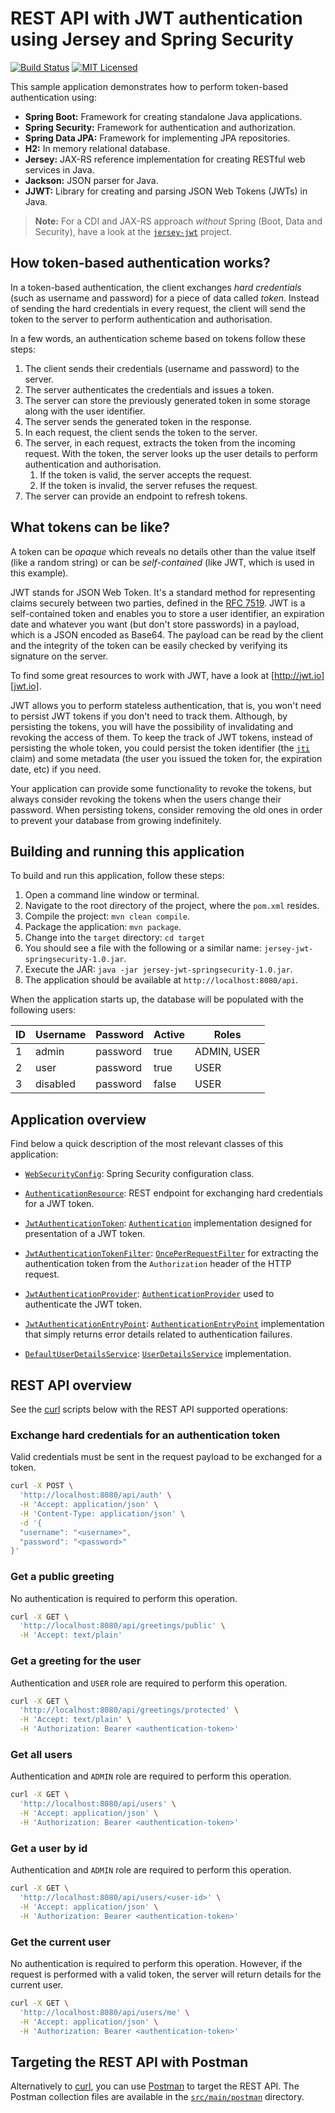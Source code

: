 # REST API with JWT authentication using Jersey and Spring Security

[![Build Status](https://travis-ci.org/cassiomolin/jersey-jwt-springsecurity.svg?branch=master)](https://travis-ci.org/cassiomolin/jersey-jwt-springsecurity)
[![MIT Licensed](https://img.shields.io/badge/license-MIT-blue.svg)](https://raw.githubusercontent.com/cassiomolin/jersey-jwt-springsecurity/master/LICENSE.txt)

This sample application demonstrates how to perform token-based authentication using:

- **Spring Boot:** Framework for creating standalone Java applications.
- **Spring Security:** Framework for authentication and authorization.
- **Spring Data JPA:** Framework for implementing JPA repositories.
- **H2:** In memory relational database.
- **Jersey:** JAX-RS reference implementation for creating RESTful web services in Java.
- **Jackson:** JSON parser for Java.
- **JJWT:** Library for creating and parsing JSON Web Tokens (JWTs) in Java.

> **Note:** For a CDI and JAX-RS approach _without_ Spring (Boot, Data and Security), have a look at the [`jersey-jwt`][jaxrs-cdi-example] project.

## How token-based authentication works?

In a token-based authentication, the client exchanges _hard credentials_ (such as username and password) for a piece of data called _token_. Instead of sending the hard credentials in every request, the client will send the token to the server to perform authentication and authorisation.

In a few words, an authentication scheme based on tokens follow these steps:

1. The client sends their credentials (username and password) to the server.
1. The server authenticates the credentials and issues a token.
1. The server can store the previously generated token in some storage along with the user identifier.
1. The server sends the generated token in the response.
1. In each request, the client sends the token to the server.
1. The server, in each request, extracts the token from the incoming request. With the token, the server looks up the user details to perform authentication and authorisation.
    1. If the token is valid, the server accepts the request.
    1. If the token is invalid, the server refuses the request.
1. The server can provide an endpoint to refresh tokens.

## What tokens can be like?

A token can be _opaque_ which reveals no details other than the value itself (like a random string) or can be _self-contained_ (like JWT, which is used in this example).

JWT stands for JSON Web Token. It's a standard method for representing claims securely between two parties, defined in the [RFC 7519][]. JWT is a self-contained token and enables you to store a user identifier, an expiration date and whatever you want (but don't store passwords) in a payload, which is a JSON encoded as Base64. The payload can be read by the client and the integrity of the token can be easily checked by verifying its signature on the server.

To find some great resources to work with JWT, have a look at [http://jwt.io][jwt.io].

JWT allows you to perform stateless authentication, that is, you won't need to persist JWT tokens if you don't need to track them. Although, by persisting the tokens, you will have the possibility of invalidating and revoking the access of them. To keep the track of JWT tokens, instead of persisting the whole token, you could persist the token identifier (the [`jti`][jti claim] claim) and some metadata (the user you issued the token for, the expiration date, etc) if you need.

Your application can provide some functionality to revoke the tokens, but always consider revoking the tokens when the users change their password. When persisting tokens, consider removing the old ones in order to prevent your database from growing indefinitely.

## Building and running this application

To build and run this application, follow these steps:

1. Open a command line window or terminal.
1. Navigate to the root directory of the project, where the `pom.xml` resides.
1. Compile the project: `mvn clean compile`.
1. Package the application: `mvn package`.
1. Change into the `target` directory: `cd target`
1. You should see a file with the following or a similar name: `jersey-jwt-springsecurity-1.0.jar`.
1. Execute the JAR: `java -jar jersey-jwt-springsecurity-1.0.jar`.
1. The application should be available at `http://localhost:8080/api`.

When the application starts up, the database will be populated with the following users:

ID | Username | Password | Active | Roles
---|--------- |----------|--------|------------
1  | admin    | password | true   | ADMIN, USER
2  | user     | password | true   | USER
3  | disabled | password | false  | USER

## Application overview

Find below a quick description of the most relevant classes of this application:

- [`WebSecurityConfig`](src/main/java/com/publicis/sapient/security/config/WebSecurityConfig.java): Spring Security configuration class.

- [`AuthenticationResource`](src/main/java/com/publicis/sapient/security/api/resource/AuthenticationResource.java): REST endpoint for exchanging hard credentials for a JWT token.

- [`JwtAuthenticationToken`](src/main/java/com/publicis/sapient/security/api/jwt/JwtAuthenticationToken.java): [`Authentication`](https://docs.spring.io/spring-security/site/docs/current/api/org/springframework/security/core/Authentication.html) implementation designed for presentation of a JWT token.

- [`JwtAuthenticationTokenFilter`](src/main/java/com/publicis/sapient/security/api/jwt/JwtAuthenticationTokenFilter.java): [`OncePerRequestFilter`](https://docs.spring.io/spring/docs/current/javadoc-api/org/springframework/web/filter/OncePerRequestFilter.html) for extracting the authentication token from the `Authorization` header of the HTTP request.

- [`JwtAuthenticationProvider`](src/main/java/com/publicis/sapient/security/api/jwt/JwtAuthenticationProvider.java): [`AuthenticationProvider`](https://docs.spring.io/spring-security/site/docs/current/api/org/springframework/security/authentication/AuthenticationProvider.html) used to authenticate the JWT token.

- [`JwtAuthenticationEntryPoint`](src/main/java/com/publicis/sapient/security/api/jwt/JwtAuthenticationEntryPoint.java): [`AuthenticationEntryPoint`](https://docs.spring.io/spring-security/site/docs/current/api/org/springframework/security/web/AuthenticationEntryPoint.html) implementation that simply returns error details related to authentication failures.

- [`DefaultUserDetailsService`](src/main/java/com/publicis/sapient/security/service/impl/DefaultUserDetailsService.java): [`UserDetailsService`](https://docs.spring.io/spring-security/site/docs/current/api/org/springframework/security/core/userdetails/UserDetailsService.html) implementation.

## REST API overview

See the [curl][] scripts below with the REST API supported operations:

### Exchange hard credentials for an authentication token

Valid credentials must be sent in the request payload to be exchanged for a token.

```bash
curl -X POST \
  'http://localhost:8080/api/auth' \
  -H 'Accept: application/json' \
  -H 'Content-Type: application/json' \
  -d '{
  "username": "<username>",
  "password": "<password>"
}'
```

### Get a public greeting

No authentication is required to perform this operation.

```bash
curl -X GET \
  'http://localhost:8080/api/greetings/public' \
  -H 'Accept: text/plain'
```

### Get a greeting for the user

Authentication and `USER` role are required to perform this operation.

```bash
curl -X GET \
  'http://localhost:8080/api/greetings/protected' \
  -H 'Accept: text/plain' \
  -H 'Authorization: Bearer <authentication-token>'
```

### Get all users

Authentication and `ADMIN` role are required to perform this operation.

```bash
curl -X GET \
  'http://localhost:8080/api/users' \
  -H 'Accept: application/json' \
  -H 'Authorization: Bearer <authentication-token>'
```

### Get a user by id

Authentication and `ADMIN` role are required to perform this operation.

```bash
curl -X GET \
  'http://localhost:8080/api/users/<user-id>' \
  -H 'Accept: application/json' \
  -H 'Authorization: Bearer <authentication-token>'
```

### Get the current user

No authentication is required to perform this operation. However, if the request is performed with a valid token, the server will return details for the current user.

```bash
curl -X GET \
  'http://localhost:8080/api/users/me' \
  -H 'Accept: application/json' \
  -H 'Authorization: Bearer <authentication-token>'
```

## Targeting the REST API with Postman

Alternatively to [curl], you can use [Postman][] to target the REST API. The Postman collection files are available in the [`src/main/postman`](src/main/postman) directory.


[RFC 7519]: https://tools.ietf.org/html/rfc7519
[jwt.io]: http://jwt.io/
[jti claim]: https://tools.ietf.org/html/rfc7519#section-4.1.7
[Postman]: https://www.getpostman.com/
[jaxrs-cdi-example]: https://github.com/cassiomolin/jersey-jwt
[curl]: https://curl.haxx.se/
